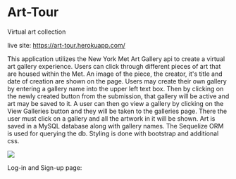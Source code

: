 # Art-Tour
Virtual art collection

live site: https://art-tour.herokuapp.com/

This application utilizes the New York Met Art Gallery api to create a virtual art gallery experience. Users can click through different pieces of art that are housed within the Met. An image of the piece, the creator, it's title and date of creation are shown on the page. Users may create their own gallery by entering a gallery name into the upper left text box. Then by clicking on the newly created button from the submission, that gallery will be active and art may be saved to it. A user can then go view a gallery by clicking on the View Galleries button and they will be taken to the galleries page. There the user must click on a gallery and all the artwork in it will be shown. Art is saved in a MySQL database along with gallery names. The Sequelize ORM is used for querying the db. Styling is done with bootstrap and additional css. 


![](images/art_tour.png)

Log-in and Sign-up page: 
